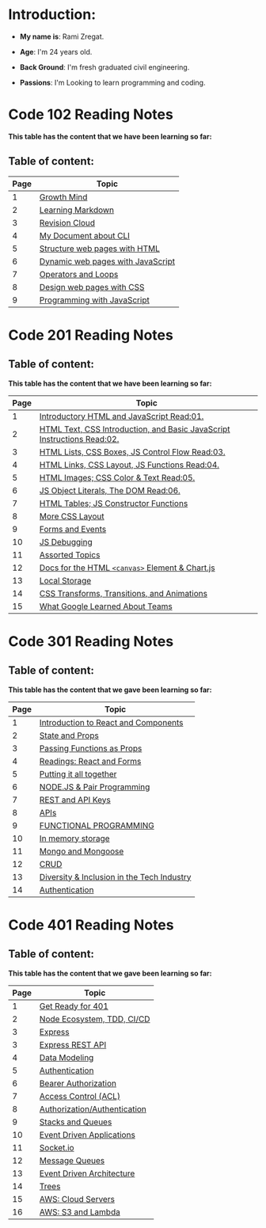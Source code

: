 
# Introduction:

- **My name is**: Rami Zregat.

- **Age**: I'm 24 years old.

- **Back Ground**: I'm fresh graduated civil engineering.

- **Passions**: I'm Looking to learn programming and coding.

# Code 102 Reading Notes

 **This table has the content that we have been learning so far:**

## Table of content:

Page|Topic
----|-----
1|[Growth Mind](https://ramizregat.github.io/reading-notes/growthmind)
2|[Learning Markdown](https://ramizregat.github.io/reading-notes/Learning%20Markdown)
3|[Revision Cloud](https://ramizregat.github.io/reading-notes/Revision%20Cloud)
4|[My Document about CLI](https://ramizregat.github.io/reading-notes/DocumentYourReadings)
5|[Structure web pages with HTML](https://ramizregat.github.io/reading-notes/Structure-web-pages-with-HTML)
6|[Dynamic web pages with JavaScript](https://ramizregat.github.io/reading-notes/Dynamic%20web%20pages%20with%20JavaScript)
7|[Operators and Loops](https://ramizregat.github.io/reading-notes/Operators%20and%20Loops)
8|[Design web pages with CSS](https://ramizregat.github.io/reading-notes/Design%20web%20pages%20with%20CSS)
9| [Programming with JavaScript](https://ramizregat.github.io/reading-notes/Programming%20with%20JavaScript)


# Code 201 Reading Notes

## Table of content:

**This table has the content that we have been learning so far:**

Page|Topic
----|-----
1| [Introductory HTML and JavaScript Read:01.](https://ramizregat.github.io/reading-notes/class-01)
2|[HTML Text, CSS Introduction, and Basic JavaScript Instructions Read:02.](https://ramizregat.github.io/reading-notes/class-02)
3|[HTML Lists, CSS Boxes, JS Control Flow Read:03.](https://ramizregat.github.io/reading-notes/class-03)
4|[HTML Links, CSS Layout, JS Functions Read:04.](https://ramizregat.github.io/reading-notes/class-04)
5|[HTML Images; CSS Color & Text Read:05.](https://ramizregat.github.io/reading-notes/class-05)
6|[JS Object Literals, The DOM Read:06.](https://ramizregat.github.io/reading-notes/class-06)
7| [HTML Tables; JS Constructor Functions](https://ramizregat.github.io/reading-notes/class-07)
8|[More CSS Layout](https://ramizregat.github.io/reading-notes/class-08)
9|[Forms and Events](https://ramizregat.github.io/reading-notes/class-09)
10|[JS Debugging](https://ramizregat.github.io/reading-notes/class-10)
11|[Assorted Topics](https://ramizregat.github.io/reading-notes/class-11)
12|[Docs for the HTML `<canvas>` Element & Chart\.js](https://ramizregat.github.io/reading-notes/class-12)
13|[Local Storage](https://ramizregat.github.io/reading-notes/class-13)
14|[CSS Transforms, Transitions, and Animations](https://ramizregat.github.io/reading-notes/class-14a)
15|[What Google Learned About Teams](https://ramizregat.github.io/reading-notes/class-14b)


# Code 301 Reading Notes

## Table of content:

**This table has the content that we gave been learning so far:**

Page|Topic
----|----
1|[Introduction to React and Components](https://ramizregat.github.io/reading-notes/Reading-Class-01)
2|[State and Props](https://ramizregat.github.io/reading-notes/Reading-Class-02)
3|[Passing Functions as Props](https://ramizregat.github.io/reading-notes/Reading-Class-03)
4|[Readings: React and Forms](https://ramizregat.github.io/reading-notes/Reading-Class-04)
5|[Putting it all together](https://ramizregat.github.io/reading-notes/Reading-Class-05)
6|[NODE.JS & Pair Programming](https://ramizregat.github.io/reading-notes/Reading-Class-06)
7|[REST and API Keys](https://ramizregat.github.io/reading-notes/Reading-Class-07)
8|[APIs](https://ramizregat.github.io/reading-notes/Reading-Class-08)
9|[FUNCTIONAL PROGRAMMING](https://ramizregat.github.io/reading-notes/Reading-Class-09)
10|[In memory storage](https://ramizregat.github.io/reading-notes/Reading-Class-10)
11|[Mongo and Mongoose](https://ramizregat.github.io/reading-notes/Reading-Class-11)
12|[CRUD](https://ramizregat.github.io/reading-notes/Reading-Class-12)
13|[Diversity & Inclusion in the Tech Industry](https://ramizregat.github.io/reading-notes/Reading-Class-13)
14|[Authentication](https://ramizregat.github.io/reading-notes/Reading-Class-14)


# Code 401 Reading Notes

## Table of content:

**This table has the content that we gave been learning so far:**

Page|Topic
---|---
1|[Get Ready for 401](https://ramizregat.github.io/reading-notes/401-Reading-Class-00)
2|[Node Ecosystem, TDD, CI/CD](https://ramizregat.github.io/reading-notes/401-Reading-Class-01)
3|[Express](https://ramizregat.github.io/reading-notes/401-Reading-Class-02)
3|[Express REST API](https://ramizregat.github.io/reading-notes/401-Reading-Class-03)
4|[Data Modeling](https://ramizregat.github.io/reading-notes/401-Reading-Class-04)
5|[Authentication](https://ramizregat.github.io/reading-notes/401-Reading-Class-06)
6|[Bearer Authorization](https://ramizregat.github.io/reading-notes/401-Reading-Class-07)
7|[Access Control (ACL)](https://ramizregat.github.io/reading-notes/401-Reading-Class-08)
8|[Authorization/Authentication](https://ramizregat.github.io/reading-notes/401-Reading-Class-09)
9|[Stacks and Queues](https://ramizregat.github.io/reading-notes/401-Reading-Class-10)
10|[Event Driven Applications](https://ramizregat.github.io/reading-notes/401-Reading-Class-11)
11|[Socket.io](https://ramizregat.github.io/reading-notes/401-Reading-Class-12)
12|[Message Queues](https://ramizregat.github.io/reading-notes/401-Reading-Class-13)
13|[Event Driven Architecture](https://ramizregat.github.io/reading-notes/401-Reading-Class-14)
14|[Trees](https://ramizregat.github.io/reading-notes/401-Reading-Class-15)
15|[AWS: Cloud Servers](https://ramizregat.github.io/reading-notes/401-Reading-Class-16)
16|[AWS: S3 and Lambda](https://ramizregat.github.io/reading-notes/401-Reading-Class-17)